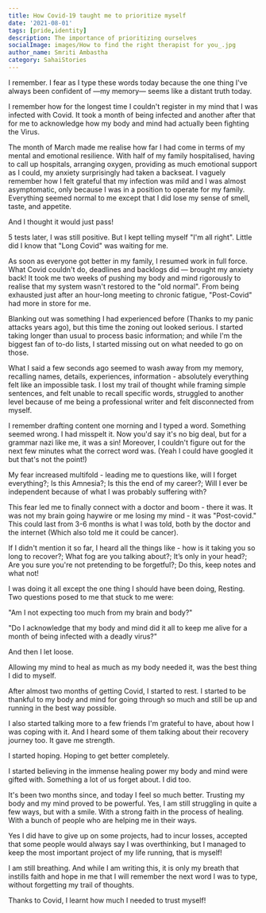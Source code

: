 ```yaml
---  
title: How Covid-19 taught me to prioritize myself
date: '2021-08-01'  
tags: [pride,identity]  
description: The importance of prioritizing ourselves  
socialImage: images/How to find the right therapist for you_.jpg
author_name: Smriti Ambastha
category: SahaiStories
---  
```


I remember.  I fear as I type these words today because the one thing I've always been confident of —my memory— seems like a distant truth today.

I remember how for the longest time I couldn't register in my mind that I was infected with Covid. It took a month of being infected and another after that for me to acknowledge how my body and mind had actually been fighting the Virus. 

The month of March made me realise how far I had come in terms of my mental and emotional resilience. With half of my family hospitalised, having to call up hospitals, arranging oxygen, providing as much emotional support as I could, my anxiety surprisingly had taken a backseat. I vaguely remember how I felt grateful that my infection was mild and I was almost asymptomatic, only because I was in a position to operate for my family. Everything seemed normal to me except that I did lose my sense of smell, taste, and appetite. 

And I thought it would just pass!

5 tests later, I was still positive. But I kept telling myself "I'm all right". Little did I know that "Long Covid" was waiting for me. 

As soon as everyone got better in my family, I resumed work in full force. What Covid couldn't do, deadlines and backlogs did — brought my anxiety back! It took me two weeks of pushing my body and mind rigorously to realise that my system wasn't restored to the "old normal". From being exhausted just after an hour-long meeting to chronic fatigue, "Post-Covid" had more in store for me. 

Blanking out was something I had experienced before (Thanks to my panic attacks years ago), but this time the zoning out looked serious. I started taking longer than usual to process basic information; and while I'm the biggest fan of to-do lists, I started missing out on what needed to go on those. 

What I said a few seconds ago seemed to wash away from my memory, recalling names, details, experiences, information - absolutely everything felt like an impossible task. I lost my trail of thought while framing simple sentences, and felt unable to recall specific words, struggled to another level because of me being a professional writer and felt disconnected from myself. 

I remember drafting content one morning and I typed a word. Something seemed wrong. I had misspelt it. Now you'd say it's no big deal, but for a grammar nazi like me, it was a sin! Moreover, I couldn't figure out for the next few minutes what the correct word was. (Yeah I could have googled it but that's not the point!)

My fear increased multifold - leading me to questions like, will I forget everything?; Is this Amnesia?; Is this the end of my career?; Will I ever be independent because of what I was probably suffering with?

This fear led me to finally connect with a doctor and boom - there it was. It was not my brain going haywire or me losing my mind - it was "Post-covid." This could last from 3-6 months is what I was told, both by the doctor and the internet (Which also told me it could be cancer).

If I didn't mention it so far, I heard all the things like - how is it taking you so long to recover?; What  fog are you talking about?; It’s  only in your head?; Are  you sure you're not pretending to be forgetful?; Do  this, keep notes and what not!

I was doing it all except the one thing I should have been doing, Resting. Two questions posed to me that stuck to me were:

"Am I not expecting too much from my brain and body?"

"Do I acknowledge that my body and mind did it all to keep me alive for a month of being infected with a deadly virus?"

And then I let loose. 

Allowing my mind to heal as much as my body needed it, was the best thing I did to myself. 

After almost two months of getting Covid, I started to rest. I started to be thankful to my body and mind for going through so much and still be up and running in the best way possible. 

I also started talking more to a few friends I'm grateful to have, about how I was coping with it. And I heard some of them talking about their recovery journey too. It gave me strength. 

I started hoping. Hoping to get better completely. 

I started believing in the immense healing power my body and mind were gifted with. Something a lot of us forget about. I did too. 

It's been two months since, and today I feel so much better. Trusting my body and my mind proved to be powerful. Yes, I am still struggling in quite a few ways, but with a smile. With a strong faith in the process of healing. With a bunch of people who are helping me in their ways. 

Yes I did have to give up on some projects, had to incur losses, accepted that some people would always say I was overthinking, but I managed to keep the most important project of my life running, that is myself!

I am still breathing. And while I am writing this, it is only my breath that instills  faith and hope in me that I will remember the next word I was to type, without forgetting my trail of thoughts.

Thanks to Covid, I learnt how much I needed to trust myself! 
